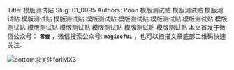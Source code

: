 Title:  模版测试贴
Slug:  01_0095
Authors: Poon
模版测试贴
模版测试贴
模版测试贴
模版测试贴
模版测试贴
模版测试贴
模版测试贴
模版测试贴
模版测试贴
模版测试贴
模版测试贴
模版测试贴
模版测试贴
模版测试贴
模版测试贴
本文首发于微信公众号： **`零壹`** ，微信搜索公众号: **`magicof01`** ，也可以扫描文章底部二维码快速关注.

![bottom求关注forIMX3](http://www.imx3.com/img/weixin_bi_common/sdr_code_tree_01.png)

